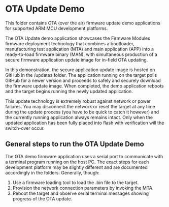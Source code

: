 # OTA Update Demo
This folder contains OTA (over the air) firmware update demo applications for supported ARM MCU development platforms.

The OTA Update demo application showcases the Firmware Modules firmware deployment technology that combines a bootloader, manufacturing test application (MTA) and main application (APP) into a ready-to-load firmware binary (MAN), with simultaneous production of a secure firmware application update image for in-field OTA updating.

In this demonstration, the secure application update image is hosted on GitHub in the /updates folder.  The application running on the target polls GitHub for a newer version and proceeds to safely and securely download the firmware update image.  When completed, the demo application reboots and the target begins running the newly updated application.

This update technology is extremely robust against network or power failures.  You may disconnect the network or reset the target at any time during the update process (you have to be quick to catch it however) and the currently running application always remains intact.  Only when the updated application has been fully placed into flash with verification will the switch-over occur.

## General steps to run the OTA Update Demo

The OTA demo firmware application uses a serial port to communicate with a terminal program running on the host PC.  The exact steps for each development platform may be slightly different and are documented accordingly in the folders.  Generally, though:

1. Use a firmware loading tool to load the .bin file to the target.
2. Provision the network connection parameters by invoking the MTA.
3. Reboot the target and observe serial terminal messages showing progress of the OTA update.



